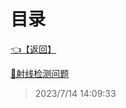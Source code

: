 # 目录  


[👈【返回】](/--目录--/Unity笔记/--目录--Unity笔记)  


[📜射线检测问题](/Unity笔记/Unity物理系统/射线检测问题)  







> 2023/7/14 14:09:33
